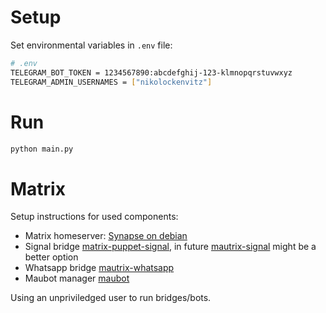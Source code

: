 # Setup

Set environmental variables in `.env` file:

```bash
# .env
TELEGRAM_BOT_TOKEN = 1234567890:abcdefghij-123-klmnopqrstuvwxyz
TELEGRAM_ADMIN_USERNAMES = ["nikolockenvitz"]
```

# Run

```bash
python main.py
```

# Matrix

Setup instructions for used components:

* Matrix homeserver: [Synapse on debian](https://github.com/matrix-org/synapse/blob/master/INSTALL.md#matrixorg-packages)
* Signal bridge [matrix-puppet-signal](https://github.com/witchent/matrix-puppet-signal),
  in future [mautrix-signal](https://github.com/tulir/mautrix-signal) might be a better option
* Whatsapp bridge [mautrix-whatsapp](https://github.com/tulir/mautrix-whatsapp/wiki)
* Maubot manager [maubot](https://github.com/maubot/maubot/wiki/Setup)

Using an unpriviledged user to run bridges/bots.

